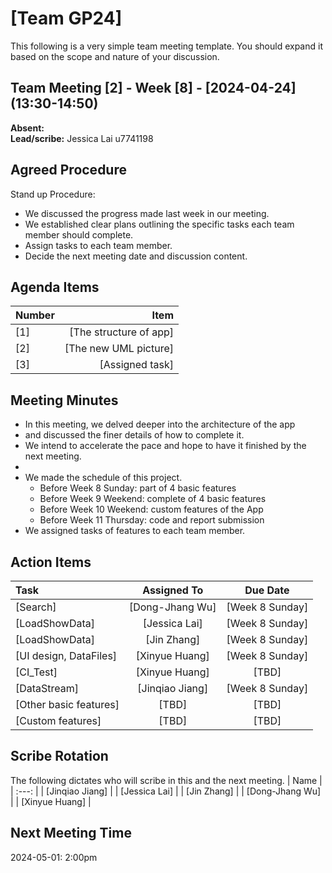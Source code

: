 # [Team GP24]
This following is a very simple team meeting template. You should expand it based on the scope and nature of your discussion.

## Team Meeting [2] - Week [8] - [2024-04-24] (13:30-14:50)
**Absent:** 
<br>
**Lead/scribe:** Jessica Lai u7741198

## Agreed Procedure
Stand up Procedure: 
- We discussed the progress made last week in our meeting.
- We established clear plans outlining the specific tasks each team member should complete.
- Assign tasks to each team member.
- Decide the next meeting date and discussion content.


## Agenda Items
| Number   |                   Item |
|:---------|-----------------------:|
| [1]      | [The structure of app] |
| [2]      |  [The new UML picture] |
| [3]      |        [Assigned task] |

## Meeting Minutes
- In this meeting, we delved deeper into the architecture of the app 
- and discussed the finer details of how to complete it. 
- We intend to accelerate the pace and hope to have it finished by the next meeting.
- 
- We made the schedule of this project.
  - Before Week 8 Sunday: part of 4 basic features
  - Before Week 9 Weekend: complete of 4 basic features
  - Before Week 10 Weekend: custom features of the App
  - Before Week 11 Thursday: code and report submission
- We assigned tasks of features to each team member.


## Action Items
| Task                   |   Assigned To   |    Due Date     |
|:-----------------------|:---------------:|:---------------:|
| [Search]               | [Dong-Jhang Wu] | [Week 8 Sunday] |
| [LoadShowData]         |  [Jessica Lai]  | [Week 8 Sunday] |
| [LoadShowData]         |   [Jin Zhang]   | [Week 8 Sunday] |
| [UI design, DataFiles] | [Xinyue Huang]  | [Week 8 Sunday] |
| [CI_Test]              | [Xinyue Huang]  |      [TBD]      |
| [DataStream]           | [Jinqiao Jiang] | [Week 8 Sunday] |
| [Other basic features] |      [TBD]      |      [TBD]      |
| [Custom features]      |      [TBD]      |      [TBD]      |


## Scribe Rotation
The following dictates who will scribe in this and the next meeting.
| Name |
| :---: |
| [Jinqiao Jiang] |
| [Jessica Lai] |
| [Jin Zhang] |
| [Dong-Jhang Wu] |
| [Xinyue Huang] |

## Next Meeting Time
2024-05-01: 2:00pm